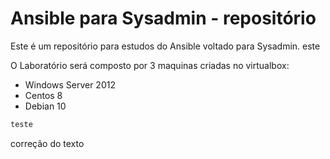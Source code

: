 # Ansible para Sysadmin - repositório

Este é um repositório para estudos do Ansible voltado para Sysadmin.
este

O Laboratório será composto por 3 maquinas criadas no virtualbox:
- Windows Server 2012
- Centos 8
- Debian 10

```bash
teste

```
correção do texto

